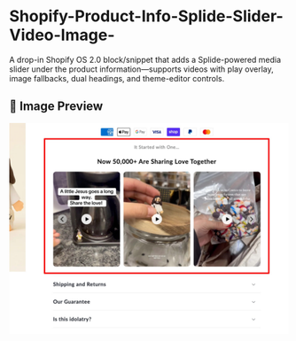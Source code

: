 # Shopify-Product-Info-Splide-Slider-Video-Image-
A drop-in Shopify OS 2.0 block/snippet that adds a Splide-powered media slider under the product information—supports videos with play overlay, image fallbacks, dual headings, and theme-editor controls.

## 📸 Image Preview

![Preview](https://github.com/elias1435/Shopify-Product-Info-Splide-Slider-Video-Image-/blob/main/Product-information-splide-slider.jpg?raw=true)
